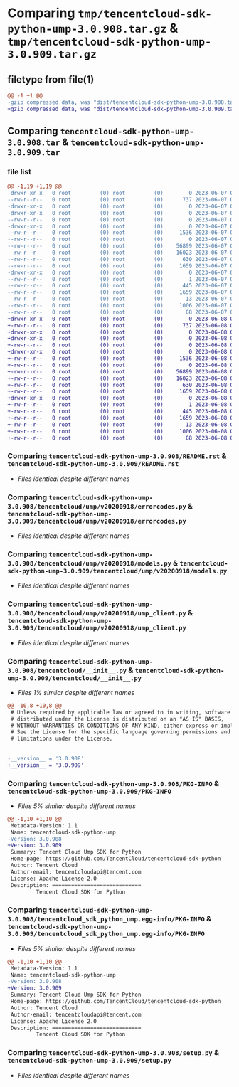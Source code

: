 # Comparing `tmp/tencentcloud-sdk-python-ump-3.0.908.tar.gz` & `tmp/tencentcloud-sdk-python-ump-3.0.909.tar.gz`

## filetype from file(1)

```diff
@@ -1 +1 @@
-gzip compressed data, was "dist/tencentcloud-sdk-python-ump-3.0.908.tar", last modified: Wed Jun  7 00:36:07 2023, max compression
+gzip compressed data, was "dist/tencentcloud-sdk-python-ump-3.0.909.tar", last modified: Thu Jun  8 00:37:23 2023, max compression
```

## Comparing `tencentcloud-sdk-python-ump-3.0.908.tar` & `tencentcloud-sdk-python-ump-3.0.909.tar`

### file list

```diff
@@ -1,19 +1,19 @@
-drwxr-xr-x   0 root         (0) root         (0)        0 2023-06-07 00:36:07.000000 tencentcloud-sdk-python-ump-3.0.908/
--rw-r--r--   0 root         (0) root         (0)      737 2023-06-07 00:36:07.000000 tencentcloud-sdk-python-ump-3.0.908/README.rst
-drwxr-xr-x   0 root         (0) root         (0)        0 2023-06-07 00:36:07.000000 tencentcloud-sdk-python-ump-3.0.908/tencentcloud/
-drwxr-xr-x   0 root         (0) root         (0)        0 2023-06-07 00:36:07.000000 tencentcloud-sdk-python-ump-3.0.908/tencentcloud/ump/
--rw-r--r--   0 root         (0) root         (0)        0 2023-06-07 00:36:07.000000 tencentcloud-sdk-python-ump-3.0.908/tencentcloud/ump/__init__.py
-drwxr-xr-x   0 root         (0) root         (0)        0 2023-06-07 00:36:07.000000 tencentcloud-sdk-python-ump-3.0.908/tencentcloud/ump/v20200918/
--rw-r--r--   0 root         (0) root         (0)     1536 2023-06-07 00:36:07.000000 tencentcloud-sdk-python-ump-3.0.908/tencentcloud/ump/v20200918/errorcodes.py
--rw-r--r--   0 root         (0) root         (0)        0 2023-06-07 00:36:07.000000 tencentcloud-sdk-python-ump-3.0.908/tencentcloud/ump/v20200918/__init__.py
--rw-r--r--   0 root         (0) root         (0)    56899 2023-06-07 00:36:07.000000 tencentcloud-sdk-python-ump-3.0.908/tencentcloud/ump/v20200918/models.py
--rw-r--r--   0 root         (0) root         (0)    16023 2023-06-07 00:36:07.000000 tencentcloud-sdk-python-ump-3.0.908/tencentcloud/ump/v20200918/ump_client.py
--rw-r--r--   0 root         (0) root         (0)      630 2023-06-07 00:36:07.000000 tencentcloud-sdk-python-ump-3.0.908/tencentcloud/__init__.py
--rw-r--r--   0 root         (0) root         (0)     1659 2023-06-07 00:36:07.000000 tencentcloud-sdk-python-ump-3.0.908/PKG-INFO
-drwxr-xr-x   0 root         (0) root         (0)        0 2023-06-07 00:36:07.000000 tencentcloud-sdk-python-ump-3.0.908/tencentcloud_sdk_python_ump.egg-info/
--rw-r--r--   0 root         (0) root         (0)        1 2023-06-07 00:36:07.000000 tencentcloud-sdk-python-ump-3.0.908/tencentcloud_sdk_python_ump.egg-info/dependency_links.txt
--rw-r--r--   0 root         (0) root         (0)      445 2023-06-07 00:36:07.000000 tencentcloud-sdk-python-ump-3.0.908/tencentcloud_sdk_python_ump.egg-info/SOURCES.txt
--rw-r--r--   0 root         (0) root         (0)     1659 2023-06-07 00:36:07.000000 tencentcloud-sdk-python-ump-3.0.908/tencentcloud_sdk_python_ump.egg-info/PKG-INFO
--rw-r--r--   0 root         (0) root         (0)       13 2023-06-07 00:36:07.000000 tencentcloud-sdk-python-ump-3.0.908/tencentcloud_sdk_python_ump.egg-info/top_level.txt
--rw-r--r--   0 root         (0) root         (0)     1006 2023-06-07 00:36:07.000000 tencentcloud-sdk-python-ump-3.0.908/setup.py
--rw-r--r--   0 root         (0) root         (0)       88 2023-06-07 00:36:07.000000 tencentcloud-sdk-python-ump-3.0.908/setup.cfg
+drwxr-xr-x   0 root         (0) root         (0)        0 2023-06-08 00:37:23.000000 tencentcloud-sdk-python-ump-3.0.909/
+-rw-r--r--   0 root         (0) root         (0)      737 2023-06-08 00:37:23.000000 tencentcloud-sdk-python-ump-3.0.909/README.rst
+drwxr-xr-x   0 root         (0) root         (0)        0 2023-06-08 00:37:23.000000 tencentcloud-sdk-python-ump-3.0.909/tencentcloud/
+drwxr-xr-x   0 root         (0) root         (0)        0 2023-06-08 00:37:23.000000 tencentcloud-sdk-python-ump-3.0.909/tencentcloud/ump/
+-rw-r--r--   0 root         (0) root         (0)        0 2023-06-08 00:37:23.000000 tencentcloud-sdk-python-ump-3.0.909/tencentcloud/ump/__init__.py
+drwxr-xr-x   0 root         (0) root         (0)        0 2023-06-08 00:37:23.000000 tencentcloud-sdk-python-ump-3.0.909/tencentcloud/ump/v20200918/
+-rw-r--r--   0 root         (0) root         (0)     1536 2023-06-08 00:37:23.000000 tencentcloud-sdk-python-ump-3.0.909/tencentcloud/ump/v20200918/errorcodes.py
+-rw-r--r--   0 root         (0) root         (0)        0 2023-06-08 00:37:23.000000 tencentcloud-sdk-python-ump-3.0.909/tencentcloud/ump/v20200918/__init__.py
+-rw-r--r--   0 root         (0) root         (0)    56899 2023-06-08 00:37:23.000000 tencentcloud-sdk-python-ump-3.0.909/tencentcloud/ump/v20200918/models.py
+-rw-r--r--   0 root         (0) root         (0)    16023 2023-06-08 00:37:23.000000 tencentcloud-sdk-python-ump-3.0.909/tencentcloud/ump/v20200918/ump_client.py
+-rw-r--r--   0 root         (0) root         (0)      630 2023-06-08 00:37:23.000000 tencentcloud-sdk-python-ump-3.0.909/tencentcloud/__init__.py
+-rw-r--r--   0 root         (0) root         (0)     1659 2023-06-08 00:37:23.000000 tencentcloud-sdk-python-ump-3.0.909/PKG-INFO
+drwxr-xr-x   0 root         (0) root         (0)        0 2023-06-08 00:37:23.000000 tencentcloud-sdk-python-ump-3.0.909/tencentcloud_sdk_python_ump.egg-info/
+-rw-r--r--   0 root         (0) root         (0)        1 2023-06-08 00:37:23.000000 tencentcloud-sdk-python-ump-3.0.909/tencentcloud_sdk_python_ump.egg-info/dependency_links.txt
+-rw-r--r--   0 root         (0) root         (0)      445 2023-06-08 00:37:23.000000 tencentcloud-sdk-python-ump-3.0.909/tencentcloud_sdk_python_ump.egg-info/SOURCES.txt
+-rw-r--r--   0 root         (0) root         (0)     1659 2023-06-08 00:37:23.000000 tencentcloud-sdk-python-ump-3.0.909/tencentcloud_sdk_python_ump.egg-info/PKG-INFO
+-rw-r--r--   0 root         (0) root         (0)       13 2023-06-08 00:37:23.000000 tencentcloud-sdk-python-ump-3.0.909/tencentcloud_sdk_python_ump.egg-info/top_level.txt
+-rw-r--r--   0 root         (0) root         (0)     1006 2023-06-08 00:37:23.000000 tencentcloud-sdk-python-ump-3.0.909/setup.py
+-rw-r--r--   0 root         (0) root         (0)       88 2023-06-08 00:37:23.000000 tencentcloud-sdk-python-ump-3.0.909/setup.cfg
```

### Comparing `tencentcloud-sdk-python-ump-3.0.908/README.rst` & `tencentcloud-sdk-python-ump-3.0.909/README.rst`

 * *Files identical despite different names*

### Comparing `tencentcloud-sdk-python-ump-3.0.908/tencentcloud/ump/v20200918/errorcodes.py` & `tencentcloud-sdk-python-ump-3.0.909/tencentcloud/ump/v20200918/errorcodes.py`

 * *Files identical despite different names*

### Comparing `tencentcloud-sdk-python-ump-3.0.908/tencentcloud/ump/v20200918/models.py` & `tencentcloud-sdk-python-ump-3.0.909/tencentcloud/ump/v20200918/models.py`

 * *Files identical despite different names*

### Comparing `tencentcloud-sdk-python-ump-3.0.908/tencentcloud/ump/v20200918/ump_client.py` & `tencentcloud-sdk-python-ump-3.0.909/tencentcloud/ump/v20200918/ump_client.py`

 * *Files identical despite different names*

### Comparing `tencentcloud-sdk-python-ump-3.0.908/tencentcloud/__init__.py` & `tencentcloud-sdk-python-ump-3.0.909/tencentcloud/__init__.py`

 * *Files 1% similar despite different names*

```diff
@@ -10,8 +10,8 @@
 # Unless required by applicable law or agreed to in writing, software
 # distributed under the License is distributed on an "AS IS" BASIS,
 # WITHOUT WARRANTIES OR CONDITIONS OF ANY KIND, either express or implied.
 # See the License for the specific language governing permissions and
 # limitations under the License.
 
 
-__version__ = '3.0.908'
+__version__ = '3.0.909'
```

### Comparing `tencentcloud-sdk-python-ump-3.0.908/PKG-INFO` & `tencentcloud-sdk-python-ump-3.0.909/PKG-INFO`

 * *Files 5% similar despite different names*

```diff
@@ -1,10 +1,10 @@
 Metadata-Version: 1.1
 Name: tencentcloud-sdk-python-ump
-Version: 3.0.908
+Version: 3.0.909
 Summary: Tencent Cloud Ump SDK for Python
 Home-page: https://github.com/TencentCloud/tencentcloud-sdk-python
 Author: Tencent Cloud
 Author-email: tencentcloudapi@tencent.com
 License: Apache License 2.0
 Description: ============================
         Tencent Cloud SDK for Python
```

### Comparing `tencentcloud-sdk-python-ump-3.0.908/tencentcloud_sdk_python_ump.egg-info/PKG-INFO` & `tencentcloud-sdk-python-ump-3.0.909/tencentcloud_sdk_python_ump.egg-info/PKG-INFO`

 * *Files 5% similar despite different names*

```diff
@@ -1,10 +1,10 @@
 Metadata-Version: 1.1
 Name: tencentcloud-sdk-python-ump
-Version: 3.0.908
+Version: 3.0.909
 Summary: Tencent Cloud Ump SDK for Python
 Home-page: https://github.com/TencentCloud/tencentcloud-sdk-python
 Author: Tencent Cloud
 Author-email: tencentcloudapi@tencent.com
 License: Apache License 2.0
 Description: ============================
         Tencent Cloud SDK for Python
```

### Comparing `tencentcloud-sdk-python-ump-3.0.908/setup.py` & `tencentcloud-sdk-python-ump-3.0.909/setup.py`

 * *Files identical despite different names*

